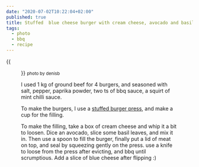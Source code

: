 ```yaml
---
date: "2020-07-02T10:22:04+02:00"
published: true
title: Stuffed  blue cheese burger with cream cheese, avocado and basil
tags:
  - photo
  - bbq
  - recipe
---
```


{{<figure alt="Stuffed  blue cheese burger with cream cheese, avocado and basil" src="/images/2020-07-02-Stuffed-blue-cheese-burger-with-cream-cheese,-avocado-and-basil.jpg" width="1280">}}
<small>photo by denisb</small>

I used 1 kg of ground beef for 4 burgers, and seasoned with salt, pepper, paprika powder, two ts of bbq sauce, a squirt of mint chilli sauce.

To make the burgers, I use a [stuffed burger press](https://www.aliexpress.com/item/4000689186890.html), and make a cup for the filling.

To make the filling, take a box of cream cheese and whip it a bit to loosen. Dice an avocado, slice some basil leaves, and mix it in. Then use a spoon to fill the burger, finally put a lid of meat on top, and seal by squeezing gently on the press. use a knife to loose from the press after evicting, and bbq until scrumptious. Add a slice of blue cheese after flipping :)
